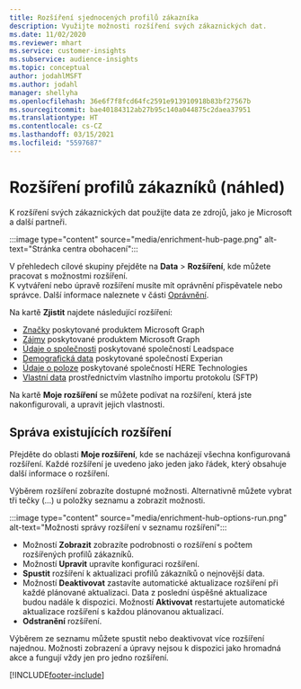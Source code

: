 ```yaml
---
title: Rozšíření sjednocených profilů zákazníka
description: Využijte možnosti rozšíření svých zákaznických dat.
ms.date: 11/02/2020
ms.reviewer: mhart
ms.service: customer-insights
ms.subservice: audience-insights
ms.topic: conceptual
author: jodahlMSFT
ms.author: jodahl
manager: shellyha
ms.openlocfilehash: 36e6f7f8fcd64fc2591e913910918b83bf27567b
ms.sourcegitcommit: bae40184312ab27b95c140a044875c2daea37951
ms.translationtype: HT
ms.contentlocale: cs-CZ
ms.lasthandoff: 03/15/2021
ms.locfileid: "5597687"
---
```

# <a name="enrichment-for-customer-profiles-preview"></a>Rozšíření profilů zákazníků (náhled)

K rozšíření svých zákaznických dat použijte data ze zdrojů, jako je Microsoft a další partneři.

:::image type="content" source="media/enrichment-hub-page.png" alt-text="Stránka centra obohacení":::

V přehledech cílové skupiny přejděte na **Data** > **Rozšíření**, kde můžete pracovat s možnostmi rozšíření.    
K vytváření nebo úpravě rozšíření musíte mít oprávnění přispěvatele nebo správce. Další informace naleznete v části [Oprávnění](permissions.md).

Na kartě **Zjistit** najdete následující rozšíření:

- [Značky](enrichment-microsoft-graph.md) poskytované produktem Microsoft Graph
- [Zájmy](enrichment-microsoft-graph.md) poskytované produktem Microsoft Graph
- [Údaje o společnosti](enrichment-leadspace.md) poskytované společností Leadspace
- [Demografická data](enrichment-experian.md) poskytované společností Experian
- [Údaje o poloze](enrichment-here.md) poskytované společností HERE Technologies
- [Vlastní data](enrichment-SFTP-custom-import.md) prostřednictvím vlastního importu protokolu (SFTP)

Na kartě **Moje rozšíření** se můžete podívat na rozšíření, která jste nakonfigurovali, a upravit jejich vlastnosti.

## <a name="manage-existing-enrichments"></a>Správa existujících rozšíření

Přejděte do oblasti **Moje rozšíření**, kde se nacházejí všechna konfigurovaná rozšíření. Každé rozšíření je uvedeno jako jeden jako řádek, který obsahuje další informace o rozšíření.

Výběrem rozšíření zobrazíte dostupné možnosti. Alternativně můžete vybrat tři tečky (...) u položky seznamu a zobrazit možnosti.

:::image type="content" source="media/enrichment-hub-options-run.png" alt-text="Možnosti správy rozšíření v seznamu rozšíření":::

- Možností **Zobrazit** zobrazíte podrobnosti o rozšíření s počtem rozšířených profilů zákazníků.
- Možností **Upravit** upravíte konfiguraci rozšíření.
- **Spustit** rozšíření k aktualizaci profilů zákazníků o nejnovější data.
- Možností **Deaktivovat** zastavíte automatické aktualizace rozšíření při každé plánované aktualizaci. Data z poslední úspěšné aktualizace budou nadále k dispozici. Možností **Aktivovat** restartujete automatické aktualizace rozšíření s každou plánovanou aktualizací.
- **Odstranění** rozšíření.

Výběrem ze seznamu můžete spustit nebo deaktivovat více rozšíření najednou. Možnosti zobrazení a úpravy nejsou k dispozici jako hromadná akce a fungují vždy jen pro jedno rozšíření.


[!INCLUDE[footer-include](../includes/footer-banner.md)]